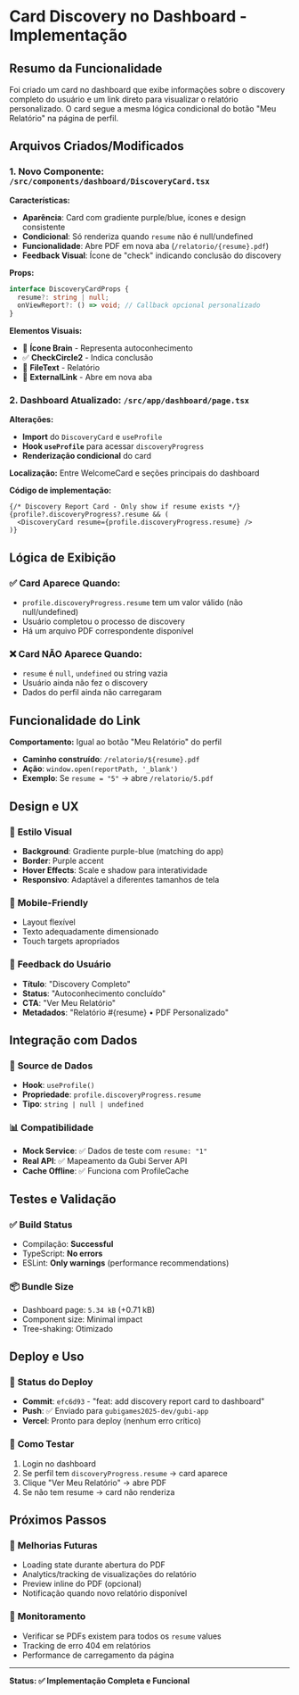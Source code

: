 # Card Discovery no Dashboard - Implementação

## Resumo da Funcionalidade

Foi criado um card no dashboard que exibe informações sobre o discovery completo do usuário e um link direto para visualizar o relatório personalizado. O card segue a mesma lógica condicional do botão "Meu Relatório" na página de perfil.

## Arquivos Criados/Modificados

### 1. **Novo Componente**: `/src/components/dashboard/DiscoveryCard.tsx`

**Características:**
- **Aparência**: Card com gradiente purple/blue, ícones e design consistente
- **Condicional**: Só renderiza quando `resume` não é null/undefined
- **Funcionalidade**: Abre PDF em nova aba (`/relatorio/{resume}.pdf`)
- **Feedback Visual**: Ícone de "check" indicando conclusão do discovery

**Props:**
```typescript
interface DiscoveryCardProps {
  resume?: string | null;
  onViewReport?: () => void; // Callback opcional personalizado
}
```

**Elementos Visuais:**
- 🧠 **Ícone Brain** - Representa autoconhecimento
- ✅ **CheckCircle2** - Indica conclusão
- 📄 **FileText** - Relatório 
- 🔗 **ExternalLink** - Abre em nova aba

### 2. **Dashboard Atualizado**: `/src/app/dashboard/page.tsx`

**Alterações:**
- **Import** do `DiscoveryCard` e `useProfile`
- **Hook `useProfile`** para acessar `discoveryProgress`
- **Renderização condicional** do card

**Localização:** Entre WelcomeCard e seções principais do dashboard

**Código de implementação:**
```tsx
{/* Discovery Report Card - Only show if resume exists */}
{profile?.discoveryProgress?.resume && (
  <DiscoveryCard resume={profile.discoveryProgress.resume} />
)}
```

## Lógica de Exibição

### ✅ Card Aparece Quando:
- `profile.discoveryProgress.resume` tem um valor válido (não null/undefined)
- Usuário completou o processo de discovery
- Há um arquivo PDF correspondente disponível

### ❌ Card NÃO Aparece Quando:
- `resume` é `null`, `undefined` ou string vazia
- Usuário ainda não fez o discovery
- Dados do perfil ainda não carregaram

## Funcionalidade do Link

**Comportamento:** Igual ao botão "Meu Relatório" do perfil
- **Caminho construído**: `/relatorio/${resume}.pdf`  
- **Ação**: `window.open(reportPath, '_blank')`
- **Exemplo**: Se `resume = "5"` → abre `/relatorio/5.pdf`

## Design e UX

### 🎨 **Estilo Visual**
- **Background**: Gradiente purple-blue (matching do app)
- **Border**: Purple accent
- **Hover Effects**: Scale e shadow para interatividade
- **Responsivo**: Adaptável a diferentes tamanhos de tela

### 📱 **Mobile-Friendly**
- Layout flexível
- Texto adequadamente dimensionado
- Touch targets apropriados

### 💬 **Feedback do Usuário**
- **Título**: "Discovery Completo" 
- **Status**: "Autoconhecimento concluído"
- **CTA**: "Ver Meu Relatório"
- **Metadados**: "Relatório #{resume} • PDF Personalizado"

## Integração com Dados

### 🔌 **Source de Dados**
- **Hook**: `useProfile()` 
- **Propriedade**: `profile.discoveryProgress.resume`
- **Tipo**: `string | null | undefined`

### 📊 **Compatibilidade**
- **Mock Service**: ✅ Dados de teste com `resume: "1"`
- **Real API**: ✅ Mapeamento da Gubi Server API
- **Cache Offline**: ✅ Funciona com ProfileCache

## Testes e Validação

### ✅ **Build Status**
- Compilação: **Successful** 
- TypeScript: **No errors**
- ESLint: **Only warnings** (performance recommendations)

### 📦 **Bundle Size**
- Dashboard page: `5.34 kB` (+0.71 kB)
- Component size: Minimal impact
- Tree-shaking: Otimizado

## Deploy e Uso

### 🚀 **Status do Deploy**
- **Commit**: `efc6d93` - "feat: add discovery report card to dashboard"
- **Push**: ✅ Enviado para `gubigames2025-dev/gubi-app`
- **Vercel**: Pronto para deploy (nenhum erro crítico)

### 🎯 **Como Testar**
1. Login no dashboard
2. Se perfil tem `discoveryProgress.resume` → card aparece
3. Clique "Ver Meu Relatório" → abre PDF
4. Se não tem resume → card não renderiza

## Próximos Passos

### 🔄 **Melhorias Futuras**
- Loading state durante abertura do PDF
- Analytics/tracking de visualizações do relatório  
- Preview inline do PDF (opcional)
- Notificação quando novo relatório disponível

### 🐛 **Monitoramento**
- Verificar se PDFs existem para todos os `resume` values
- Tracking de erro 404 em relatórios
- Performance de carregamento da página

---

**Status: ✅ Implementação Completa e Funcional**